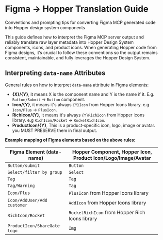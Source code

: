 # Figma → Hopper Translation Guide

Conventions and prompting tips for converting Figma MCP generated code into Hopper design system components

This guide defines how to interpret the Figma MCP server output and reliably translate raw layer metadata into Hopper Design System components, icons, and product icons.
When generating Hopper code from Figma designs, it’s crucial to follow these conventions so the output remains consistent, maintainable, and fully leverages the Hopper Design System.

## Interpreting `data-name` Attributes

General rules on how to interpret `data-name` attribute in Figma elements:

- **{X}/{Y}**, it means X is the component name and Y is the name if it. E.g. `Button/Submit` → `Button` component.
- **Icon/{Y}**, it means it's always `{Y}Icon` from Hopper Icons library. e.g `Icon/Plus` → `PlusIcon`.
- **RichIcon/{Y}**, it means it's always `{Y}RichIcon` from Hopper Icons library. e.g `RichIcon/Rocket` → `RocketRichIcon`.
- **ProductIcon/{Y}**, This is a product-specific icon, logo, image or avatar. you MUST PRESERVE them in final output.

**Example mapping of Figma elements based on the above rules:**

| Figma Element (data-name)    | Hopper Component, Hopper Icon, Product Icon/Logo/Image/Avatar |
|------------------------------|---------------------------------------------------------------|
| `Button/submit`              | `Button`                                                      |
| `Select/filter by group`     | `Select`                                                      |
| `Tag`                        | `Tag`                                                         |
| `Tag/Warning`                | `Tag`                                                         |
| `Icon/Plus`                  | `PlusIcon` from Hopper Icons library                          |
| `Icon/AddUser/Add customer`  | `AddIcon` from Hopper Icons library                           |
| `RichIcon/Rocket`            | `RocketRichIcon` from Hopper Rich Icons library               |
| `ProductIcon/ShareGate logo` | `Img`                                                         |
